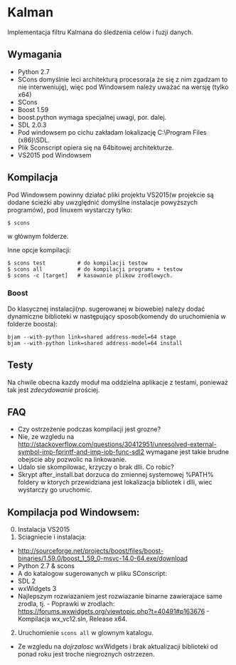 # Kalman

Implementacja filtru Kalmana do śledzenia celów i fuzji danych.

## Wymagania

- Python 2.7
 - SCons domyślnie leci architekturą procesora(a że się z nim zgadzam to nie interweniuję), więc pod Windowsem należy uważać na wersję (tylko x64)
- SCons
- Boost 1.59
 - boost.python wymaga specjalnej uwagi, por. dalej.
- SDL 2.0.3
 - Pod windowsem po cichu zakładam lokalizację C:\Program Files (x86)\SDL.
- Plik Sconscript opiera się na 64bitowej architekturze.
- VS2015 pod Windowsem



## Kompilacja

Pod Windowsem powinny działać pliki projektu VS2015(w projekcie są dodane ścieżki aby uwzględnić domyślne instalacje powyższych programów), pod linuxem wystarczy tylko:
```
$ scons
```
w głównym folderze.

Inne opcje kompilacji:
```
$ scons test          # do kompilacji testow
$ scons all           # do kompilacji programu + testow
$ scons -c [target]   # kasowanie plikow zrodlowych.
```

### Boost
Do klasycznej instalacji(np. sugerowanej w biowebie) należy dodać dynamiczne biblioteki w następujący sposob(komendy do uruchomienia w folderze boosta):
 ```
 bjam --with-python link=shared address-model=64 stage
 bjam --with-python link=shared address-model=64 install
 ```

## Testy
Na chwile obecna kazdy moduł ma oddzielna aplikacje z testami, ponieważ tak jest _zdecydowanie_ prościej.

## FAQ
- Czy ostrzeżenie podczas kompilacji jest grozne?
 - Nie, ze wzgledu na http://stackoverflow.com/questions/30412951/unresolved-external-symbol-imp-fprintf-and-imp-iob-func-sdl2 wymagane jest takie brudne obejscie aby pozwolic na linkowanie.
- Udalo sie skompilowac, krzyczy o brak dlli. Co robic?
 - Skrypt after_install.bat dorzuca do zmiennej systemowej %PATH% foldery w ktorych przewidziana jest lokalizacja bibliotek i dlli, wiec wystarczy go uruchomic.

## Kompilacja pod Windowsem:
0. Instalacja VS2015
1. Sciagniecie i instalacja:
 - http://sourceforge.net/projects/boost/files/boost-binaries/1.59.0/boost_1_59_0-msvc-14.0-64.exe/download
 - Python 2.7 & scons
 - A do katalogow sugerowanych w pliku SConscript:
  - SDL 2
  - wxWidgets 3
   - Najlepszym rozwiazaniem jest rozwiazanie binarne zawierajace same zrodla, tj.
    - Poprawki w zrodlach: https://forums.wxwidgets.org/viewtopic.php?t=40491#p163676
    - Kompilacja wx_vc12.sln, Release x64.
2. Uruchomienie `scons all` w glownym katalogu.
 - Ze wzgledu na _dojrzalosc_ wxWidgets i brak aktualizacji biblioteki od ponad roku jest troche niegroznych ostrzezen.
